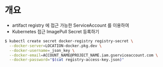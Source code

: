 # 개요
 - artifact registry 에 접근 가능한 ServiceAccount 를 이용하여
 - Kubernetes 접근 ImagePull Secret 등록하기
 
```bash
$ kubectl create secret docker-registry registry-secret \
  --docker-server=LOCATION-docker.pkg.dev \
  --docker-username=_json_key \
  --docker-email=ACCOUNT_NAME@PROJECT_NAME.iam.gserviceaccount.com \
  --docker-password="$(cat registry-access-key.json)"
```
